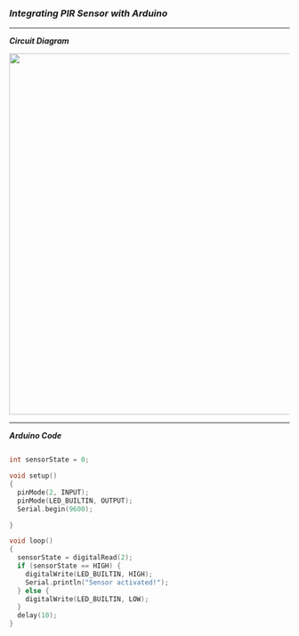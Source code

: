 ### ***Integrating PIR Sensor with Arduino***

<hr>

***Circuit Diagram***

<img src="https://user-images.githubusercontent.com/107066424/230141607-934f0b7d-784d-446f-8b7b-751ce7a7d128.png" width="650">

<hr>

***Arduino Code***

```cpp

int sensorState = 0;

void setup()
{
  pinMode(2, INPUT);
  pinMode(LED_BUILTIN, OUTPUT);
  Serial.begin(9600);

}

void loop()
{
  sensorState = digitalRead(2);
  if (sensorState == HIGH) {
    digitalWrite(LED_BUILTIN, HIGH);
    Serial.println("Sensor activated!");
  } else {
    digitalWrite(LED_BUILTIN, LOW);
  }
  delay(10); 
}

```
